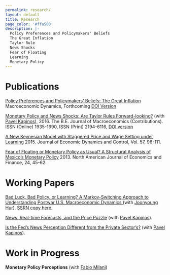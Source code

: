 ```yaml
---
permalink: research/
layout: default
title: Research
page_color: '#ffa500'
description: |-
  Policy Preferences and Policymakers' Beliefs
  The Great Inflation
  Taylor Rule
  News Shocks
  Fear of Floating
  Learning 
  Monetary Policy
---
```



# Publications

[Policy Preferences and Policymakers’ Beliefs: The Great Inflation](/assets/mdacceptedgbestgi.pdf) Macroeconomic Dynamics, Forthcoming [DOI Version](http://journals.cambridge.org/action/displayAbstract?fromPage=online&amp;aid=10335066&amp;fulltextType=RA&amp;fileId=S1365100516000079)

[Monetary Policy and News Shocks: Are Taylor Rules Forward-looking?](http://papers.ssrn.com/sol3/papers.cfm?abstract_id=2371965) (with [Pavel Kapinos](https://sites.google.com/site/pavelkapinos/)), 2016. The B.E. Journal of Macroeconomics (Contributions). ISSN (Online) 1935-1690, ISSN (Print) 2194-6116,&nbsp;[DOI version](http://www.degruyter.com/view/j/bejm.ahead-of-print/bejm-2014-0161/bejm-2014-0161.xml)

[A New Keynesian Model with Staggered Price and Wage Setting under Learning](/assets/gbestjedcrevisionfinal42015.pdf)&nbsp;2015. Journal of Economic Dynamics and Control, Vol. 57, 96-111.

[Fear of Floating or Monetary Policy as Usual? A Structural Analysis of Mexico’s Monetary Policy](http://www.sciencedirect.com/science/article/pii/S1062940812000514)&nbsp;2013. North American Journal of Economics and Finance, 24, 45-62.

# Working Papers

[Bad Luck, Bad Policy, or Learning? A Markov-Switching Approach to Understanding Postwar U.S. Macroeconomic Dynamics&nbsp;](/Best_Hur_6_30_17.pdf)(with [Joonyoung Hur](https://sites.google.com/site/joonyhur/)). [SSRN copy here.](https://papers.ssrn.com/sol3/papers.cfm?abstract_id=2803020)&nbsp;

[News, Real-time Forecasts, and the Price Puzzle](https://papers.ssrn.com/sol3/papers.cfm?abstract_id=2886190)&nbsp;(with [Pavel Kapinos](https://sites.google.com/site/pavelkapinos/)).

[Is the Fed’s News Perception Different from the Private Sector’s?](https://papers.ssrn.com/sol3/papers.cfm?abstract_id=3014998) (with [Pavel Kapinos](https://sites.google.com/site/pavelkapinos/)).&nbsp;

# Work in Progress

**Monetary Policy Perceptions** (with [Fabio Milani](http://www.socsci.uci.edu/~fmilani/))
